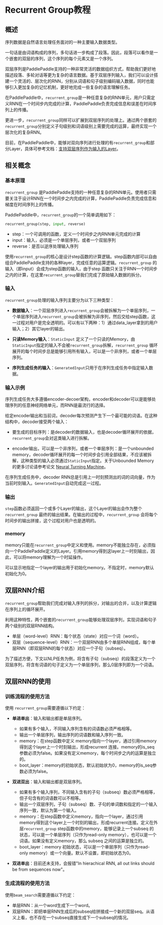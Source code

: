 # Recurrent Group教程

## 概述

序列数据是自然语言处理任务面对的一种主要输入数据类型。

一句话是由词语构成的序列，多句话进一步构成了段落。因此，段落可以看作是一个嵌套的双层的序列，这个序列的每个元素又是一个序列。

双层序列是PaddlePaddle支持的一种非常灵活的数据组织方式，帮助我们更好地描述段落、多轮对话等更为复杂的语言数据。基于双层序列输入，我们可以设计搭建一个灵活的、层次化的RNN，分别从词语和句子级别编码输入数据，同时也能够引入更加复杂的记忆机制，更好地完成一些复杂的语言理解任务。

在PaddlePaddle中，`recurrent_group`是一种任意复杂的RNN单元，用户只需定义RNN在一个时间步内完成的计算，PaddlePaddle负责完成信息和误差在时间序列上的传播。

更进一步，`recurrent_group`同样可以扩展到双层序列的处理上。通过两个嵌套的`recurrent_group`分别定义子句级别和词语级别上需要完成的运算，最终实现一个层次化的复杂RNN。

目前，在PaddlePaddle中，能够对双向序列进行处理的有`recurrent_group`和部分Layer，具体可参考文档：<a href = "hierarchical-layer.html">支持双层序列作为输入的Layer</a>。
 
## 相关概念

### 基本原理
`recurrent_group` 是PaddlePaddle支持的一种任意复杂的RNN单元。使用者只需要关注于设计RNN在一个时间步之内完成的计算，PaddlePaddle负责完成信息和梯度在时间序列上的传播。

PaddlePaddle中，`recurrent_group`的一个简单调用如下：

``` python
recurrent_group(step, input, reverse)
```
- step：一个可调用的函数，定义一个时间步之内RNN单元完成的计算
- input：输入，必须是一个单层序列，或者一个双层序列
- reverse：是否以逆序处理输入序列
 
使用`recurrent_group`的核心是设计step函数的计算逻辑。step函数内部可以自由组合PaddlePaddle支持的各种layer，完成任意的运算逻辑。`recurrent_group` 的输入（即input）会成为step函数的输入，由于step 函数只关注于RNN一个时间步之内的计算，在这里`recurrent_group`替我们完成了原始输入数据的拆分。

### 输入
`recurrent_group`处理的输入序列主要分为以下三种类型：
 
- **数据输入**：一个双层序列进入`recurrent_group`会被拆解为一个单层序列，一个单层序列进入`recurrent_group`会被拆解为非序列，然后交给step函数，这一过程对用户是完全透明的。可以有以下两种：1）通过data_layer拿到的用户输入；2）其它layer的输出。
		
- **只读Memory输入**：`StaticInput` 定义了一个只读的Memory，由`StaticInput`指定的输入不会被`recurrent_group`拆解，`recurrent_group` 循环展开的每个时间步总是能够引用所有输入，可以是一个非序列，或者一个单层序列。
	  
- **序列生成任务的输入**：`GeneratedInput`只用于在序列生成任务中指定输入数据。

### 输入示例

序列生成任务大多遵循encoder-decoer架构，encoder和decoder可以是能够处理序列的任意神经网络单元，而RNN是最流行的选择。

给定encoder输出和当前词，decoder每次预测产生下一个最可能的词语。在这种结构中，decoder接受两个输入：
    
- 要生成的目标序列：是decoder的数据输入，也是decoder循环展开的依据，`recurrent_group`会对这类输入进行拆解。

- encoder输出，可以是一个非序列，或者一个单层序列：是一个unbounded memory，decoder循环展开的每一个时间步会引用全部结果，不应该被拆解，这种类型的输入必须通过`StaticInput`指定。关于Unbounded Memory的更多讨论请参考论文 [Neural Turning Machine](https://arxiv.org/abs/1410.5401)。
		
在序列生成任务中，decoder RNN总是引用上一时刻预测出的词的词向量，作为当前时刻输入。`GeneratedInput`自动完成这一过程。
		 
### 输出
`step`函数必须返回一个或多个Layer的输出，这个Layer的输出会作为整个`recurrent_group` 最终的输出结果。在输出的过程中，`recurrent_group` 会将每个时间步的输出拼接，这个过程对用户也是透明的。

### memory
memory只能在`recurrent_group`中定义和使用。memory不能独立存在，必须指向一个PaddlePaddle定义的Layer。引用memory得到这layer上一时刻输出，因此，可以将memory理解为一个时延操作。

可以显示地指定一个layer的输出用于初始化memory。不指定时，memory默认初始化为0。

## 双层RNN介绍
`recurrent_group`帮助我们完成对输入序列的拆分，对输出的合并，以及计算逻辑在序列上的循环展开。

利用这种特性，两个嵌套的`recurrent_group`能够处理双层序列，实现词语和句子两个级别的双层RNN结构。

- 单层（word-level）RNN：每个状态（state）对应一个词（word）。
- 双层（sequence-level）RNN：一个双层RNN由多个单层RNN组成，每个单层RNN（即双层RNN的每个状态）对应一个子句（subseq）。

为了描述方便，下文以NLP任务为例，将含有子句（subseq）的段落定义为一个双层序列，将含有词语的句子定义为一个单层序列，那么0层序列即为一个词语。

## 双层RNN的使用

### 训练流程的使用方法
使用 `recurrent_group`需要遵循以下约定：
 
- **单进单出**：输入和输出都是单层序列。
  - 如果有多个输入，不同输入序列含有的词语数必须严格相等。
  - 输出一个单层序列，输出序列的词语数和输入序列一致。
  - memory：在step函数中定义 memory指向一个layer，通过引用memory得到这个layer上一个时刻输出，形成recurrent 连接。memory的is_seq参数必须为false。如果没有定义memory，每个时间步之内的运算是独立的。
  - boot_layer：memory的初始状态，默认初始状为0，memory的is_seq参数必须为false。
 
- **双进双出**：输入和输出都是双层序列。
  - 如果有多个输入序列，不同输入含有的子句（subseq）数必须严格相等，但子句含有的词语数可以不相等。
  - 输出一个双层序列，子句（subseq）数、子句的单词数和指定的一个输入序列一致，默认为第一个输入。
  - memory：在step函数中定义memory，指向一个layer，通过引用memory得到这个layer上一个时刻的输出，形成recurrent连接。定义在外层`recurrent_group` step函数中的memory，能够记录上一个subseq 的状态，可以是一个单层序列（只作为read-only memory），也可以是一个词语。如果没有定义memory，那么 subseq 之间的运算是独立的。
  - boot_layer：memory 初始状态，可以是一个单层序列（只作为read-only memory）或一个向量。默认不设置，即初始状态为0。

- **双进单出**：目前还未支持，会报错"In hierachical RNN, all out links should be from sequences now"。
 

### 生成流程的使用方法
使用`beam_search`需要遵循以下约定：

- 单层RNN：从一个word生成下一个word。
- 双层RNN：即把单层RNN生成后的subseq给拼接成一个新的双层seq。从语义上看，也不存在一个subseq直接生成下一个subseq的情况。